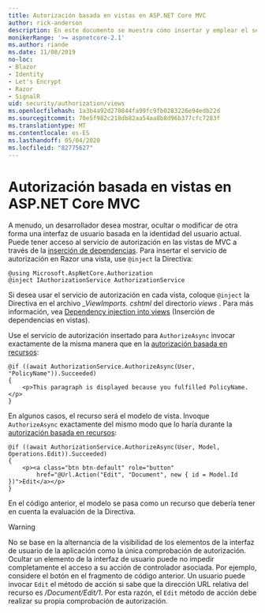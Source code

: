 ```yaml
---
title: Autorización basada en vistas en ASP.NET Core MVC
author: rick-anderson
description: En este documento se muestra cómo insertar y emplear el servicio de autorización dentro de Razor una vista de ASP.net Core.
monikerRange: '>= aspnetcore-2.1'
ms.author: riande
ms.date: 11/08/2019
no-loc:
- Blazor
- Identity
- Let's Encrypt
- Razor
- SignalR
uid: security/authorization/views
ms.openlocfilehash: 1a3b4a92d270844fa99fc9fb0283226e94edb22d
ms.sourcegitcommit: 70e5f982c218db82aa54aa8b8d96b377cfc7283f
ms.translationtype: MT
ms.contentlocale: es-ES
ms.lasthandoff: 05/04/2020
ms.locfileid: "82775627"
---
```

# <a name="view-based-authorization-in-aspnet-core-mvc"></a>Autorización basada en vistas en ASP.NET Core MVC

A menudo, un desarrollador desea mostrar, ocultar o modificar de otra forma una interfaz de usuario basada en la identidad del usuario actual. Puede tener acceso al servicio de autorización en las vistas de MVC a través de la [inserción de dependencias](xref:fundamentals/dependency-injection). Para insertar el servicio de autorización en Razor una vista, use `@inject` la Directiva:

```cshtml
@using Microsoft.AspNetCore.Authorization
@inject IAuthorizationService AuthorizationService
```

Si desea usar el servicio de autorización en cada vista, coloque `@inject` la Directiva en el archivo *_ViewImports. cshtml* del directorio *views* . Para más información, vea [Dependency injection into views](xref:mvc/views/dependency-injection) (Inserción de dependencias en vistas).

Use el servicio de autorización insertado para `AuthorizeAsync` invocar exactamente de la misma manera que en la [autorización basada en recursos](xref:security/authorization/resourcebased#security-authorization-resource-based-imperative):

```cshtml
@if ((await AuthorizationService.AuthorizeAsync(User, "PolicyName")).Succeeded)
{
    <p>This paragraph is displayed because you fulfilled PolicyName.</p>
}
```

En algunos casos, el recurso será el modelo de vista. Invoque `AuthorizeAsync` exactamente del mismo modo que lo haría durante la [autorización basada en recursos](xref:security/authorization/resourcebased#security-authorization-resource-based-imperative):

```cshtml
@if ((await AuthorizationService.AuthorizeAsync(User, Model, Operations.Edit)).Succeeded)
{
    <p><a class="btn btn-default" role="button"
        href="@Url.Action("Edit", "Document", new { id = Model.Id })">Edit</a></p>
}
```

En el código anterior, el modelo se pasa como un recurso que debería tener en cuenta la evaluación de la Directiva.

> [!WARNING]
> No se base en la alternancia de la visibilidad de los elementos de la interfaz de usuario de la aplicación como la única comprobación de autorización. Ocultar un elemento de la interfaz de usuario puede no impedir completamente el acceso a su acción de controlador asociada. Por ejemplo, considere el botón en el fragmento de código anterior. Un usuario puede invocar `Edit` el método de acción si sabe que la dirección URL relativa del recurso es */Document/Edit/1*. Por esta razón, el `Edit` método de acción debe realizar su propia comprobación de autorización.
